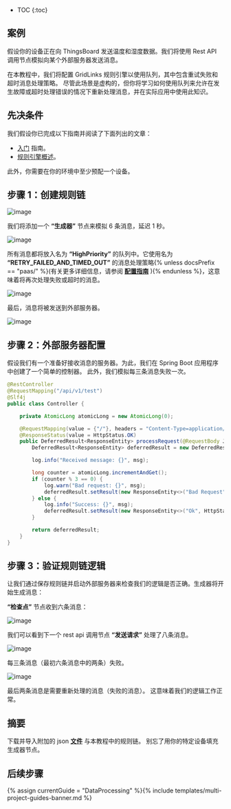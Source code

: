 * TOC
{:toc}

## 案例

假设你的设备正在向 ThingsBoard 发送温度和湿度数据。我们将使用 Rest API 调用节点模拟向某个外部服务器发送消息。

在本教程中，我们将配置 GridLinks 规则引擎以使用队列，其中包含重试失败和超时消息处理策略。
尽管此场景是虚构的，但你将学习如何使用队列来允许在发生故障或超时处理错误的情况下重新处理消息，并在实际应用中使用此知识。

## 先决条件

我们假设你已完成以下指南并阅读了下面列出的文章：

  * [入门](/docs/{{docsPrefix}}getting-started-guides/helloworld/) 指南。
  * [规则引擎概述](/docs/{{docsPrefix}}user-guide/rule-engine-2-0/overview/)。

此外，你需要在你的环境中至少预配一个设备。

## 步骤 1：创建规则链

![image](/images/user-guide/rule-engine-2-5/tutorials/reprocessing_rule_chain.png)

我们将添加一个 **“生成器”** 节点来模拟 6 条消息，延迟 1 秒。

![image](/images/user-guide/rule-engine-2-5/tutorials/generator_reprocessing.png)

所有消息都将放入名为 **“HighPriority”** 的队列中。它使用名为 **“RETRY_FAILED_AND_TIMED_OUT”** 的消息处理策略{% unless docsPrefix == "paas/" %}(有关更多详细信息，请参阅 [**配置指南**](/docs/user-guide/install/{{docsPrefix}}config/) ){% endunless %}，这意味着将再次处理失败或超时的消息。

![image](/images/user-guide/rule-engine-2-5/tutorials/checkpoint_reprocessing.png)

最后，消息将被发送到外部服务器。

![image](/images/user-guide/rule-engine-2-5/tutorials/rest_api.png)

## 步骤 2：外部服务器配置

假设我们有一个准备好接收消息的服务器。为此，我们在 Spring Boot 应用程序中创建了一个简单的控制器。
此外，我们模拟每三条消息失败一次。

```java
@RestController
@RequestMapping("/api/v1/test")
@Slf4j
public class Controller {

    private AtomicLong atomicLong = new AtomicLong(0);

    @RequestMapping(value = {"/"}, headers = "Content-Type=application/json", method = {RequestMethod.POST})
    @ResponseStatus(value = HttpStatus.OK)
    public DeferredResult<ResponseEntity> processRequest(@RequestBody JsonNode msg) {
        DeferredResult<ResponseEntity> deferredResult = new DeferredResult<>();

        log.info("Received message: {}", msg);

        long counter = atomicLong.incrementAndGet();
        if (counter % 3 == 0) {
            log.warn("Bad request: {}", msg);
            deferredResult.setResult(new ResponseEntity<>("Bad Request", HttpStatus.BAD_REQUEST));
        } else {
            log.info("Success: {}", msg);
            deferredResult.setResult(new ResponseEntity<>("Ok", HttpStatus.OK));
        }

        return deferredResult;
    }
}
```

## 步骤 3：验证规则链逻辑

让我们通过保存规则链并启动外部服务器来检查我们的逻辑是否正确。生成器将开始生成消息：

**“检查点”** 节点收到六条消息：

![image](/images/user-guide/rule-engine-2-5/tutorials/checkpoint_reprocessing_events.png)

我们可以看到下一个 rest api 调用节点 **“发送请求”** 处理了八条消息。

![image](/images/user-guide/rule-engine-2-5/tutorials/rest_api_events.png)

每三条消息（最初六条消息中的两条）失败。

![image](/images/user-guide/rule-engine-2-5/tutorials/error_event.png)

最后两条消息是需要重新处理的消息（失败的消息）。
这意味着我们的逻辑工作正常。

## 摘要

下载并导入附加的 json [**文件**](/docs/{{docsPrefix}}user-guide/rule-engine-2-5/tutorials/resources/send_request_rule_chain.json) 与本教程中的规则链。
别忘了用你的特定设备填充生成器节点。

## 后续步骤

{% assign currentGuide = "DataProcessing" %}{% include templates/multi-project-guides-banner.md %}